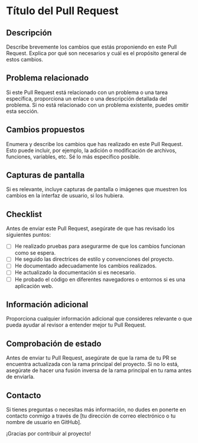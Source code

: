 # Título del Pull Request

## Descripción

Describe brevemente los cambios que estás proponiendo en este Pull Request. Explica por qué son necesarios y cuál es el propósito general de estos cambios.

## Problema relacionado

Si este Pull Request está relacionado con un problema o una tarea específica, proporciona un enlace o una descripción detallada del problema. Si no está relacionado con un problema existente, puedes omitir esta sección.

## Cambios propuestos

Enumera y describe los cambios que has realizado en este Pull Request. Esto puede incluir, por ejemplo, la adición o modificación de archivos, funciones, variables, etc. Sé lo más específico posible.

## Capturas de pantalla

Si es relevante, incluye capturas de pantalla o imágenes que muestren los cambios en la interfaz de usuario, si los hubiera.

## Checklist

Antes de enviar este Pull Request, asegúrate de que has revisado los siguientes puntos:

- [ ] He realizado pruebas para asegurarme de que los cambios funcionan como se espera.
- [ ] He seguido las directrices de estilo y convenciones del proyecto.
- [ ] He documentado adecuadamente los cambios realizados.
- [ ] He actualizado la documentación si es necesario.
- [ ] He probado el código en diferentes navegadores o entornos si es una aplicación web.

## Información adicional

Proporciona cualquier información adicional que consideres relevante o que pueda ayudar al revisor a entender mejor tu Pull Request.

## Comprobación de estado

Antes de enviar tu Pull Request, asegúrate de que la rama de tu PR se encuentra actualizada con la rama principal del proyecto. Si no lo está, asegúrate de hacer una fusión inversa de la rama principal en tu rama antes de enviarla.

## Contacto

Si tienes preguntas o necesitas más información, no dudes en ponerte en contacto conmigo a través de [tu dirección de correo electrónico o tu nombre de usuario en GitHub].

¡Gracias por contribuir al proyecto!
